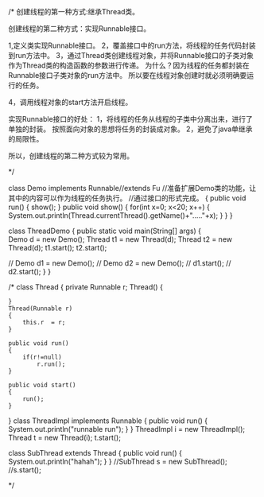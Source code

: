 /*
创建线程的第一种方式:继承Thread类。

创建线程的第二种方式：实现Runnable接口。

1,定义类实现Runnable接口。
2，覆盖接口中的run方法，将线程的任务代码封装到run方法中。
3，通过Thread类创建线程对象，并将Runnable接口的子类对象作为Thread类的构造函数的参数进行传递。
	为什么？因为线程的任务都封装在Runnable接口子类对象的run方法中。
	所以要在线程对象创建时就必须明确要运行的任务。

4，调用线程对象的start方法开启线程。


实现Runnable接口的好处：
1，将线程的任务从线程的子类中分离出来，进行了单独的封装。
	按照面向对象的思想将任务的封装成对象。
2，避免了java单继承的局限性。

所以，创建线程的第二种方式较为常用。




*/


class Demo implements Runnable//extends Fu //准备扩展Demo类的功能，让其中的内容可以作为线程的任务执行。
					//通过接口的形式完成。
{
	public void run()
	{
		show();
	}
	public void show()
	{
		for(int x=0; x<20; x++)
		{
			System.out.println(Thread.currentThread().getName()+"....."+x);
		}
	}
}


class  ThreadDemo
{
	public static void main(String[] args) 
	{	
		Demo d = new Demo();
		Thread t1 = new Thread(d);
		Thread t2 = new Thread(d);
		t1.start();
		t2.start();


//		Demo d1 = new Demo();
//		Demo d2 = new Demo();
//		d1.start();
//		d2.start();
	}
}



/*
class Thread 
{
	private Runnable r;
	Thread()
	{
	
	}
	Thread(Runnable r)
	{
		this.r  = r;
	}

	public void run()
	{
		if(r!=null)
			r.run();
	}

	public void start()
	{
		run();
	}
}
class ThreadImpl implements Runnable
{
	public void run()
	{
		System.out.println("runnable run");
	}
}
ThreadImpl i = new ThreadImpl();
Thread t = new Thread(i);
t.start();




class SubThread extends Thread
{
	public void run()
	{
		System.out.println("hahah");
	}
}
//SubThread s = new SubThread();
//s.start();

*/
